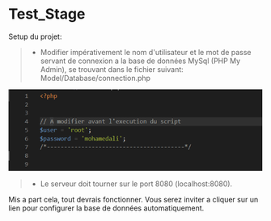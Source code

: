 # Test_Stage

Setup du projet:

>- Modifier impérativement le nom d'utilisateur et le mot de passe servant de connexion a la base de données MySql (PHP My Admin), se trouvant dans le fichier suivant:
Model/Database/connection.php

![Accueil - Home](/Public/Pictures/setup_connection.png)

>- Le serveur doit tourner sur le port 8080 (localhost:8080).

Mis a part cela, tout devrais fonctionner. Vous serez inviter a cliquer sur un lien pour configurer la base de données automatiquement.
